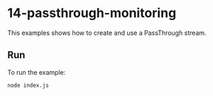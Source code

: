 # 14-passthrough-monitoring

This examples shows how to create and use a PassThrough stream.

## Run

To run the example:

```bash
node index.js
```
